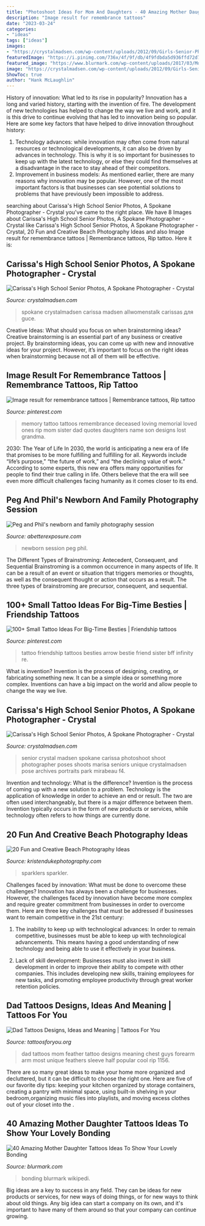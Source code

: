 ```yaml
---
title: "Photoshoot Ideas For Mom And Daughters - 40 Amazing Mother Daughter Tattoos Ideas To Show Your Lovely Bonding"
description: "Image result for remembrance tattoos"
date: "2023-03-24"
categories:
- "ideas"
tags: ["ideas"]
images:
- "https://crystalmadsen.com/wp-content/uploads/2012/09/Girls-Senior-Photo-Ideas-Spokane_0071-682x1024.jpg"
featuredImage: "https://i.pinimg.com/736x/4f/9f/db/4f9fdbda5d936ffd72d71a3a19b52163.jpg"
featured_image: "https://www.blurmark.com/wp-content/uploads/2017/03/Mother-Daughter-Tattoo-Design-12.jpg"
image: "https://crystalmadsen.com/wp-content/uploads/2012/09/Girls-Senior-Photo-Ideas-Spokane_0071-682x1024.jpg"
ShowToc: true
author: "Hank McLaughlin"
---
```



History of innovation: What led to its rise in popularity?
Innovation has a long and varied history, starting with the invention of fire. The development of new technologies has helped to change the way we live and work, and it is this drive to continue evolving that has led to innovation being so popular. Here are some key factors that have helped to drive innovation throughout history: 
1) Technology advances: while innovation may often come from natural resources or technological developments, it can also be driven by advances in technology. This is why it is so important for businesses to keep up with the latest technology, or else they could find themselves at a disadvantage in the race to stay ahead of their competitors. 
2) Improvement in business models: As mentioned earlier, there are many reasons why innovation may be popular. However, one of the most important factors is that businesses can see potential solutions to problems that have previously been impossible to address.

	

		
searching about Carissa&#039;s High School Senior Photos, A Spokane Photographer - Crystal you've came to the right place. We have 8 Images about Carissa&#039;s High School Senior Photos, A Spokane Photographer - Crystal like Carissa&#039;s High School Senior Photos, A Spokane Photographer - Crystal, 20 Fun and Creative Beach Photography Ideas and also Image result for remembrance tattoos | Remembrance tattoos, Rip tattoo. Here it is:
		
    
## Carissa&#039;s High School Senior Photos, A Spokane Photographer - Crystal

<img loading=lazy src="https://crystalmadsen.com/wp-content/uploads/2012/09/Girls-Senior-Photo-Ideas-Spokane_0071-682x1024.jpg" onerror="this.onerror=null;this.src='https://tse1.mm.bing.net/th?id=OIP.O9Tk3LwZ27xQ5GO4X5B_dAHaLH&amp;pid=15.1';" alt="Carissa&#039;s High School Senior Photos, A Spokane Photographer - Crystal">

_Source: crystalmadsen.com_

>spokane crystalmadsen carissa madsen allwomenstalk carissas для guce. 

	

Creative Ideas: What should you focus on when brainstorming ideas?
Creative brainstorming is an essential part of any business or creative project. By brainstorming ideas, you can come up with new and innovative ideas for your project. However, it’s important to focus on the right ideas when brainstorming because not all of them will be effective.

    
## Image Result For Remembrance Tattoos | Remembrance Tattoos, Rip Tattoo

<img loading=lazy src="https://i.pinimg.com/736x/4f/9f/db/4f9fdbda5d936ffd72d71a3a19b52163.jpg" onerror="this.onerror=null;this.src='https://tse1.mm.bing.net/th?id=OIP.Hw02BkHq-PqERJ-n526lFAHaHa&amp;pid=15.1';" alt="Image result for remembrance tattoos | Remembrance tattoos, Rip tattoo">

_Source: pinterest.com_

>memory tattoo tattoos remembrance deceased loving memorial loved ones rip mom sister dad quotes daughters name son designs lost grandma. 

	

2030: The Year of Life
In 2030, the world is anticipating a new era of life that promises to be more fulfilling and fulfilling for all. Keywords include “life’s purpose,” “the future of work,” and “the declining value of work.” According to some experts, this new era offers many opportunities for people to find their true calling in life. Others believe that the era will see even more difficult challenges facing humanity as it comes closer to its end.

    
## Peg And Phil&#039;s Newborn And Family Photography Session

<img loading=lazy src="https://www.abetterexposure.com/wp-content/uploads/2014/01/Newborn_Photography_001.jpg" onerror="this.onerror=null;this.src='https://tse1.mm.bing.net/th?id=OIP.fyiqNw4r13pE9bSMnfzuWAHaLH&amp;pid=15.1';" alt="Peg and Phil&#039;s newborn and family photography session">

_Source: abetterexposure.com_

>newborn session peg phil. 

	

The Different Types of Brainstroming: Antecedent, Consequent, and Sequential
Brainstroming is a common occurrence in many aspects of life. It can be a result of an event or situation that triggers memories or thoughts, as well as the consequent thought or action that occurs as a result. The three types of brainstroming are precursor, consequent, and sequential.

    
## 100+ Small Tattoo Ideas For Big-Time Besties | Friendship Tattoos

<img loading=lazy src="https://i.pinimg.com/736x/9d/74/13/9d741318e69f83b055896a9c1ec41a2c.jpg" onerror="this.onerror=null;this.src='https://tse3.mm.bing.net/th?id=OIP.SCwGdvBVb8F_uyZLA6lQMQHaHa&amp;pid=15.1';" alt="100+ Small Tattoo Ideas For Big-Time Besties | Friendship tattoos">

_Source: pinterest.com_

>tattoo friendship tattoos besties arrow bestie friend sister bff infinity re. 

	

What is invention?
Invention is the process of designing, creating, or fabricating something new. It can be a simple idea or something more complex. Inventions can have a big impact on the world and allow people to change the way we live.

    
## Carissa&#039;s High School Senior Photos, A Spokane Photographer - Crystal

<img loading=lazy src="http://www.crystalmadsen.com/wp-content/uploads/2012/09/Girls-Senior-Photo-Ideas-Spokane_0011-682x1024.jpg" onerror="this.onerror=null;this.src='https://tse2.mm.bing.net/th?id=OIP.UQQu7TrGzKATcKiPp2bt8gHaLH&amp;pid=15.1';" alt="Carissa&#039;s High School Senior Photos, A Spokane Photographer - Crystal">

_Source: crystalmadsen.com_

>senior crystal madsen spokane carissa photoshoot shoot photographer poses shoots marisa seniors unique crystalmadsen pose archives portraits park mirabeau f4. 

	

Invention and technology: What is the difference?
Invention is the process of coming up with a new solution to a problem. Technology is the application of knowledge in order to achieve an end or result. The two are often used interchangeably, but there is a major difference between them. Invention typically occurs in the form of new products or services, while technology often refers to how things are currently done.

    
## 20 Fun And Creative Beach Photography Ideas

<img loading=lazy src="https://www.kristendukephotography.com/wp-content/uploads/2015/03/sparklers-e1427817322121.jpg" onerror="this.onerror=null;this.src='https://tse4.mm.bing.net/th?id=OIP.giD5GYxJIWy_GWmSF1HjZgHaLH&amp;pid=15.1';" alt="20 Fun and Creative Beach Photography Ideas">

_Source: kristendukephotography.com_

>sparklers sparkler. 

	

Challenges faced by innovation: What must be done to overcome these challenges?
Innovation has always been a challenge for businesses. However, the challenges faced by innovation have become more complex and require greater commitment from businesses in order to overcome them. Here are three key challenges that must be addressed if businesses want to remain competitive in the 21st century:
1. The inability to keep up with technological advances: In order to remain competitive, businesses must be able to keep up with technological advancements. This means having a good understanding of new technology and being able to use it effectively in your business.

2. Lack of skill development: Businesses must also invest in skill development in order to improve their ability to compete with other companies. This includes developing new skills, training employees for new tasks, and promoting employee productivity through great worker retention policies.


    
## Dad Tattoos Designs, Ideas And Meaning | Tattoos For You

<img loading=lazy src="https://www.tattoosforyou.org/wp-content/uploads/2016/05/Dad-Tattoos-for-Men.jpg" onerror="this.onerror=null;this.src='https://tse4.mm.bing.net/th?id=OIP.IHk3dl7qxVqGbhNNpF1kNgHaKP&amp;pid=15.1';" alt="Dad Tattoos Designs, Ideas and Meaning | Tattoos For You">

_Source: tattoosforyou.org_

>dad tattoos mom feather tattoo designs meaning chest guys forearm arm most unique feathers sleeve half popular cool rip 1156. 

	

There are so many great ideas to make your home more organized and decluttered, but it can be difficult to choose the right one. Here are five of our favorite diy tips: keeping your kitchen organized by storage containers, creating a pantry with minimal space, using built-in shelving in your bedroom,organizing music files into playlists, and moving excess clothes out of your closet into the .

    
## 40 Amazing Mother Daughter Tattoos Ideas To Show Your Lovely Bonding

<img loading=lazy src="https://www.blurmark.com/wp-content/uploads/2017/03/Mother-Daughter-Tattoo-Design-12.jpg" onerror="this.onerror=null;this.src='https://tse1.mm.bing.net/th?id=OIP.k8MztsRXk16ZRTbWA9w1JwHaJ4&amp;pid=15.1';" alt="40 Amazing Mother Daughter Tattoos Ideas To Show Your Lovely Bonding">

_Source: blurmark.com_

>bonding blurmark wikipedi. 

	

Big ideas are a key to success in any field. They can be ideas for new products or services, for new ways of doing things, or for new ways to think about old things. Any big idea can start a company on its own, and it's important to have many of them around so that your company can continue growing.

